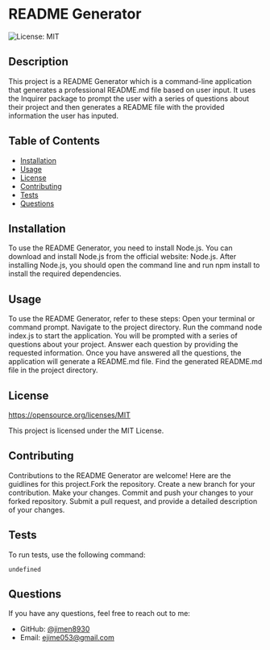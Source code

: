 # README Generator
  ![License: MIT](https://img.shields.io/badge/License-MIT-yellow.svg)

  ## Description
  This project is a README Generator which is a command-line application that generates a professional README.md file based on user input. It uses the Inquirer package to prompt the user with a series of questions about their project and then generates a README file with the provided information the user has inputed.

  ## Table of Contents
- [Installation](#installation)
- [Usage](#usage)
- [License](#license)
- [Contributing](#contributing)
- [Tests](#tests)
- [Questions](#questions)

## Installation
To use the README Generator, you need to install Node.js. You can download and install Node.js from the official website: Node.js. After installing Node.js, you should open the command line and run npm install to install the required dependencies. 

## Usage
To use the README Generator, refer to these steps: Open your terminal or command prompt. Navigate to the project directory. Run the command node index.js to start the application. You will be prompted with a series of questions about your project. Answer each question by providing the requested information. Once you have answered all the questions, the application will generate a README.md file. Find the generated README.md file in the project directory. 

## License
https://opensource.org/licenses/MIT

This project is licensed under the MIT License.

## Contributing
Contributions to the README Generator are welcome! Here are the guidlines for this project.Fork the repository. Create a new branch for your contribution. Make your changes. Commit and push your changes to your forked repository. Submit a pull request, and provide a detailed description of your changes.

## Tests
To run tests, use the following command:
```
undefined
```

## Questions
If you have any questions, feel free to reach out to me:
- GitHub: [@jimen8930](https://github.com/jimen8930)
- Email: ejime053@gmail.com

